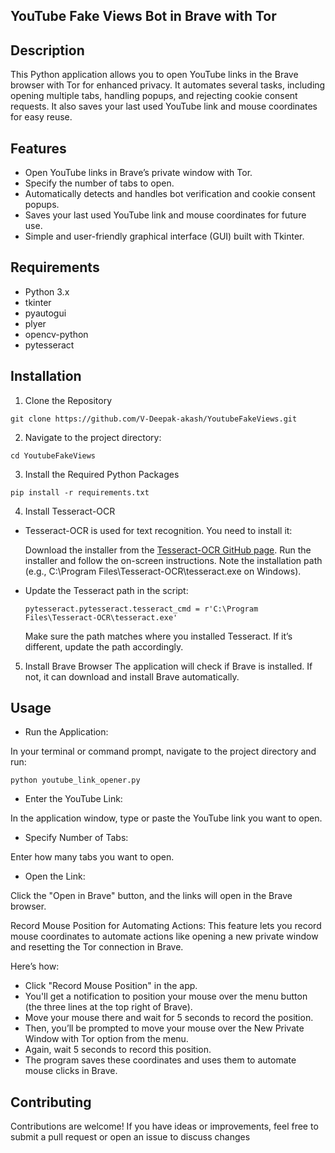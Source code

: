 ## YouTube Fake Views Bot in Brave with Tor
## Description
This Python application allows you to open YouTube links in the Brave browser with Tor for enhanced privacy. It automates several tasks, including opening multiple tabs, handling popups, and rejecting cookie consent requests. It also saves your last used YouTube link and mouse coordinates for easy reuse.

## Features
- Open YouTube links in Brave’s private window with Tor.
- Specify the number of tabs to open.
- Automatically detects and handles bot verification and cookie consent popups.
- Saves your last used YouTube link and mouse coordinates for future use.
- Simple and user-friendly graphical interface (GUI) built with Tkinter.

## Requirements
- Python 3.x
- tkinter
- pyautogui
- plyer
- opencv-python
- pytesseract

## Installation
1. Clone the Repository
  ```
  git clone https://github.com/V-Deepak-akash/YoutubeFakeViews.git
  ```
2. Navigate to the project directory:
  ```
  cd YoutubeFakeViews
  ```
3. Install the Required Python Packages
  ```
  pip install -r requirements.txt
  ```
4. Install Tesseract-OCR
- Tesseract-OCR is used for text recognition. You need to install it:

    Download the installer from the [Tesseract-OCR GitHub page](https://github.com/tesseract-ocr/tesseract).
    Run the installer and follow the on-screen instructions.
    Note the installation path (e.g., C:\Program Files\Tesseract-OCR\tesseract.exe on Windows).
- Update the Tesseract path in the script:

  ```
  pytesseract.pytesseract.tesseract_cmd = r'C:\Program Files\Tesseract-OCR\tesseract.exe'
  ```
    Make sure the path matches where you installed Tesseract. If it’s different, update the path accordingly.

5. Install Brave Browser
The application will check if Brave is installed. If not, it can download and install Brave automatically.

## Usage
- Run the Application:

In your terminal or command prompt, navigate to the project directory and run:
```
python youtube_link_opener.py
```
- Enter the YouTube Link:

In the application window, type or paste the YouTube link you want to open.

- Specify Number of Tabs:

Enter how many tabs you want to open.

- Open the Link:

Click the "Open in Brave" button, and the links will open in the Brave browser.

Record Mouse Position for Automating Actions:
This feature lets you record mouse coordinates to automate actions like opening a new private window and resetting the Tor connection in Brave.

Here’s how:

- Click "Record Mouse Position" in the app.
- You'll get a notification to position your mouse over the menu button (the three lines at the top right of Brave).
- Move your mouse there and wait for 5 seconds to record the position.
- Then, you’ll be prompted to move your mouse over the New Private Window with Tor option from the menu.
- Again, wait 5 seconds to record this position.
- The program saves these coordinates and uses them to automate mouse clicks in Brave.
## Contributing
Contributions are welcome! If you have ideas or improvements, feel free to submit a pull request or open an issue to discuss changes
